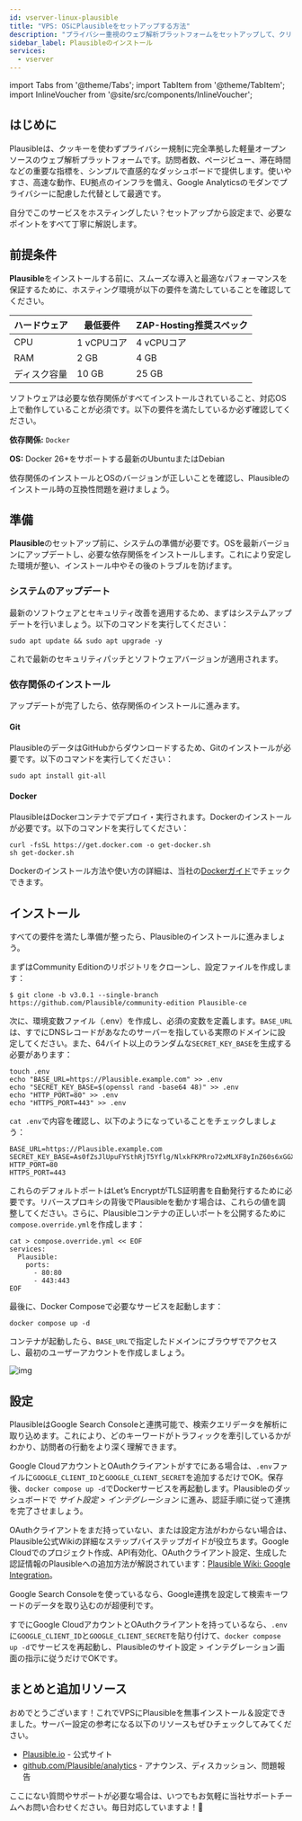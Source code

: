 ```yaml
---
id: vserver-linux-plausible
title: "VPS: OSにPlausibleをセットアップする方法"
description: "プライバシー重視のウェブ解析プラットフォームをセットアップして、クリアなインサイトと高速パフォーマンスを実現 → 今すぐ詳しくチェック"
sidebar_label: Plausibleのインストール
services:
  - vserver
---
```


import Tabs from '@theme/Tabs';
import TabItem from '@theme/TabItem';
import InlineVoucher from '@site/src/components/InlineVoucher';

## はじめに

Plausibleは、クッキーを使わずプライバシー規制に完全準拠した軽量オープンソースのウェブ解析プラットフォームです。訪問者数、ページビュー、滞在時間などの重要な指標を、シンプルで直感的なダッシュボードで提供します。使いやすさ、高速な動作、EU拠点のインフラを備え、Google Analyticsのモダンでプライバシーに配慮した代替として最適です。

自分でこのサービスをホスティングしたい？セットアップから設定まで、必要なポイントをすべて丁寧に解説します。

<InlineVoucher />

## 前提条件

**Plausible**をインストールする前に、スムーズな導入と最適なパフォーマンスを保証するために、ホスティング環境が以下の要件を満たしていることを確認してください。

| ハードウェア | 最低要件       | ZAP-Hosting推奨スペック |
| ------------ | -------------- | ----------------------- |
| CPU          | 1 vCPUコア     | 4 vCPUコア              |
| RAM          | 2 GB           | 4 GB                    |
| ディスク容量 | 10 GB          | 25 GB                   |

ソフトウェアは必要な依存関係がすべてインストールされていること、対応OS上で動作していることが必須です。以下の要件を満たしているか必ず確認してください。

**依存関係:** `Docker`

**OS:** Docker 26+をサポートする最新のUbuntuまたはDebian

依存関係のインストールとOSのバージョンが正しいことを確認し、Plausibleのインストール時の互換性問題を避けましょう。

## 準備

**Plausible**のセットアップ前に、システムの準備が必要です。OSを最新バージョンにアップデートし、必要な依存関係をインストールします。これにより安定した環境が整い、インストール中やその後のトラブルを防げます。

### システムのアップデート
最新のソフトウェアとセキュリティ改善を適用するため、まずはシステムアップデートを行いましょう。以下のコマンドを実行してください：

```
sudo apt update && sudo apt upgrade -y
```

これで最新のセキュリティパッチとソフトウェアバージョンが適用されます。

### 依存関係のインストール
アップデートが完了したら、依存関係のインストールに進みます。

#### Git
PlausibleのデータはGitHubからダウンロードするため、Gitのインストールが必要です。以下のコマンドを実行してください：

```
sudo apt install git-all
```

#### Docker

PlausibleはDockerコンテナでデプロイ・実行されます。Dockerのインストールが必要です。以下のコマンドを実行してください：

```
curl -fsSL https://get.docker.com -o get-docker.sh
sh get-docker.sh
```

Dockerのインストール方法や使い方の詳細は、当社の[Dockerガイド](vserver-linux-docker.md)でチェックできます。

## インストール

すべての要件を満たし準備が整ったら、Plausibleのインストールに進みましょう。

まずはCommunity Editionのリポジトリをクローンし、設定ファイルを作成します：

```
$ git clone -b v3.0.1 --single-branch https://github.com/Plausible/community-edition Plausible-ce
```

次に、環境変数ファイル（.env）を作成し、必須の変数を定義します。`BASE_URL`は、すでにDNSレコードがあなたのサーバーを指している実際のドメインに設定してください。また、64バイト以上のランダムな`SECRET_KEY_BASE`を生成する必要があります：

```
touch .env
echo "BASE_URL=https://Plausible.example.com" >> .env
echo "SECRET_KEY_BASE=$(openssl rand -base64 48)" >> .env
echo "HTTP_PORT=80" >> .env
echo "HTTPS_PORT=443" >> .env
```

`cat .env`で内容を確認し、以下のようになっていることをチェックしましょう：

```
BASE_URL=https://Plausible.example.com
SECRET_KEY_BASE=As0fZsJlUpuFYSthRjT5Yflg/NlxkFKPRro72xMLXF8yInZ60s6xGGXYVqml+XN1
HTTP_PORT=80
HTTPS_PORT=443
```

これらのデフォルトポートはLet’s EncryptがTLS証明書を自動発行するために必要です。リバースプロキシの背後でPlausibleを動かす場合は、これらの値を調整してください。さらに、Plausibleコンテナの正しいポートを公開するために`compose.override.yml`を作成します：

```
cat > compose.override.yml << EOF
services:
  Plausible:
    ports:
      - 80:80
      - 443:443
EOF 
```

最後に、Docker Composeで必要なサービスを起動します：

```
docker compose up -d
```

コンテナが起動したら、`BASE_URL`で指定したドメインにブラウザでアクセスし、最初のユーザーアカウントを作成しましょう。

![img](https://screensaver01.zap-hosting.com/index.php/s/Sw34XkXeHaMf9RJ/download)

## 設定

PlausibleはGoogle Search Consoleと連携可能で、検索クエリデータを解析に取り込めます。これにより、どのキーワードがトラフィックを牽引しているかがわかり、訪問者の行動をより深く理解できます。

Google CloudアカウントとOAuthクライアントがすでにある場合は、`.env`ファイルに`GOOGLE_CLIENT_ID`と`GOOGLE_CLIENT_SECRET`を追加するだけでOK。保存後、`docker compose up -d`でDockerサービスを再起動します。Plausibleのダッシュボードで *サイト設定 > インテグレーション* に進み、認証手順に従って連携を完了させましょう。

OAuthクライアントをまだ持っていない、または設定方法がわからない場合は、Plausible公式Wikiの詳細なステップバイステップガイドが役立ちます。Google Cloudでのプロジェクト作成、API有効化、OAuthクライアント設定、生成した認証情報のPlausibleへの追加方法が解説されています：[Plausible Wiki: Google Integration](https://github.com/Plausible/community-edition/wiki/google-integration)。

Google Search Consoleを使っているなら、Google連携を設定して検索キーワードのデータを取り込むのが超便利です。

すでにGoogle CloudアカウントとOAuthクライアントを持っているなら、`.env`に`GOOGLE_CLIENT_ID`と`GOOGLE_CLIENT_SECRET`を貼り付けて、`docker compose up -d`でサービスを再起動し、Plausibleのサイト設定 > インテグレーション画面の指示に従うだけでOKです。

## まとめと追加リソース

おめでとうございます！これでVPSにPlausibleを無事インストール＆設定できました。サーバー設定の参考になる以下のリソースもぜひチェックしてみてください。

- [Plausible.io](https://Plausible.io/) - 公式サイト
- [github.com/Plausible/analytics](https://github.com/Plausible/analytics) - アナウンス、ディスカッション、問題報告

ここにない質問やサポートが必要な場合は、いつでもお気軽に当社サポートチームへお問い合わせください。毎日対応していますよ！🙂

<InlineVoucher />